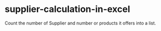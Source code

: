 # supplier-calculation-in-excel
Count the number of Supplier and number or products it offers into a list.
